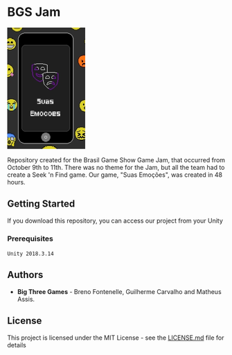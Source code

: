 # BGS Jam

![Game Cover](game_cover_image.jpg)

Repository created for the Brasil Game Show Game Jam, that occurred from October 9th to 11th. There was no theme for the Jam, but all the team had to create a Seek 'n Find game. Our game, "Suas Emoções", was created in 48 hours.

## Getting Started

If you download this repository, you can access our project from your Unity

### Prerequisites

```
Unity 2018.3.14
```

## Authors

* **Big Three Games** - Breno Fontenelle, Guilherme Carvalho and Matheus Assis.

## License

This project is licensed under the MIT License - see the [LICENSE.md](LICENSE.md) file for details
